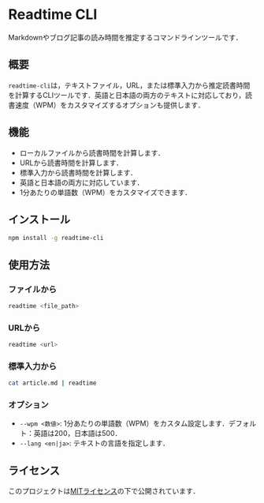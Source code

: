 # Readtime CLI

Markdownやブログ記事の読み時間を推定するコマンドラインツールです．

## 概要

`readtime-cli`は，テキストファイル，URL，または標準入力から推定読書時間を計算するCLIツールです．英語と日本語の両方のテキストに対応しており，読書速度（WPM）をカスタマイズするオプションも提供します．

## 機能

- ローカルファイルから読書時間を計算します．
- URLから読書時間を計算します．
- 標準入力から読書時間を計算します．
- 英語と日本語の両方に対応しています．
- 1分あたりの単語数（WPM）をカスタマイズできます．

## インストール

```bash
npm install -g readtime-cli
```

## 使用方法

### ファイルから

```bash
readtime <file_path>
```

### URLから

```bash
readtime <url>
```

### 標準入力から

```bash
cat article.md | readtime
```

### オプション

- `--wpm <数値>`: 1分あたりの単語数（WPM）をカスタム設定します．デフォルト：英語は200，日本語は500．
- `--lang <en|ja>`: テキストの言語を指定します．

## ライセンス

このプロジェクトは[MITライセンス](LICENSE)の下で公開されています．